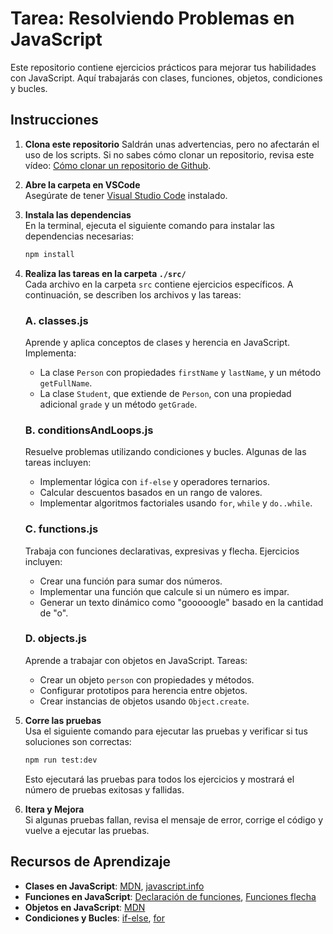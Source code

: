 # Tarea: Resolviendo Problemas en JavaScript

Este repositorio contiene ejercicios prácticos para mejorar tus habilidades con JavaScript. Aquí trabajarás con clases, funciones, objetos, condiciones y bucles.

## Instrucciones

1. **Clona este repositorio**
   Saldrán unas advertencias, pero no afectarán el uso de los scripts. Si no sabes cómo clonar un repositorio, revisa este vídeo: [Cómo clonar un repositorio de Github](https://www.youtube.com/watch?v=rAnn6vtLm90).

2. **Abre la carpeta en VSCode**  
   Asegúrate de tener [Visual Studio Code](https://code.visualstudio.com/) instalado.

3. **Instala las dependencias**  
   En la terminal, ejecuta el siguiente comando para instalar las dependencias necesarias:

   ```bash
   npm install
   ```

4. **Realiza las tareas en la carpeta `./src/`**  
   Cada archivo en la carpeta `src` contiene ejercicios específicos. A continuación, se describen los archivos y las tareas:

   ### A. classes.js

      Aprende y aplica conceptos de clases y herencia en JavaScript. Implementa:
      - La clase `Person` con propiedades `firstName` y `lastName`, y un método `getFullName`.
      - La clase `Student`, que extiende de `Person`, con una propiedad adicional `grade` y un método `getGrade`.

   ### B. conditionsAndLoops.js

   Resuelve problemas utilizando condiciones y bucles. Algunas de las tareas incluyen:
   - Implementar lógica con `if-else` y operadores ternarios.
   - Calcular descuentos basados en un rango de valores.
   - Implementar algoritmos factoriales usando `for`, `while` y `do..while`.

   ### C. functions.js

   Trabaja con funciones declarativas, expresivas y flecha. Ejercicios incluyen:
   - Crear una función para sumar dos números.
   - Implementar una función que calcule si un número es impar.
   - Generar un texto dinámico como "gooooogle" basado en la cantidad de "o".

   ### D. objects.js

   Aprende a trabajar con objetos en JavaScript. Tareas:
   - Crear un objeto `person` con propiedades y métodos.
   - Configurar prototipos para herencia entre objetos.
   - Crear instancias de objetos usando `Object.create`.

5. **Corre las pruebas**  
   Usa el siguiente comando para ejecutar las pruebas y verificar si tus soluciones son correctas:

    ```bash
    npm run test:dev
    ```

   Esto ejecutará las pruebas para todos los ejercicios y mostrará el número de pruebas exitosas y fallidas.

6. **Itera y Mejora**  
   Si algunas pruebas fallan, revisa el mensaje de error, corrige el código y vuelve a ejecutar las pruebas.

## Recursos de Aprendizaje

- **Clases en JavaScript**: [MDN](https://developer.mozilla.org/en-US/docs/Web/JavaScript/Reference/Classes), [javascript.info](https://javascript.info/class)
- **Funciones en JavaScript**: [Declaración de funciones](https://developer.mozilla.org/en-US/docs/Web/JavaScript/Reference/Statements/function), [Funciones flecha](https://developer.mozilla.org/en-US/docs/Web/JavaScript/Reference/Functions/Arrow_functions)
- **Objetos en JavaScript**: [MDN](https://developer.mozilla.org/en-US/docs/Web/JavaScript/Reference/Global_Objects/Object)
- **Condiciones y Bucles**: [if-else](https://developer.mozilla.org/en-US/docs/Web/JavaScript/Reference/Statements/if...else), [for](https://developer.mozilla.org/en-US/docs/Web/JavaScript/Reference/Statements/for)